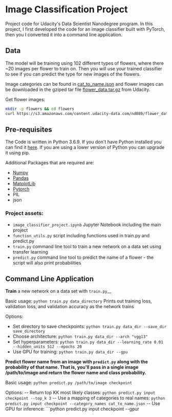 # Image Classification Project

Project code for Udacity's Data Scientist Nanodegree program. In this project, I first developed the code for an image classifier built with PyTorch, then you I converted it into a command line application.

## Data

The model will be training using 102 different types of flowers, where there ~20 images per flower to train on.  Then you will use your trained classifier to see if you can predict the type for new images of the flowers. 

Image categories can be found in [cat_to_name.json]() and  flower images can be downloaded in the gziped tar file [flower_data.tar.gz](https://s3.amazonaws.com/content.udacity-data.com/nd089/flower_data.tar.gz) from Udacity.

Get flower images:
```bash
mkdir -p flowers && cd flowers
curl https://s3.amazonaws.com/content.udacity-data.com/nd089/flower_data.tar.gz | tar xz
```


## Pre-requisites
The Code is written in Python 3.6.9. If you don't have Python installed you can find it [here](https://www.python.org/downloads/). If you are using a lower version of Python you can upgrade it using pip.

Additional Packages that are required are: 
- [Numpy](http://www.numpy.org/)
- [Pandas](https://pandas.pydata.org/)
- [MatplotLib](https://matplotlib.org/)
- [Pytorch](https://pytorch.org/)
- PIL
- json


### Project assets:

- `image_classifier_project.ipynb` Jupyter Notebook including the main project
- `function_utils.py` script including functions used in train.py and predict.py
- `train.py` command line tool to train a new network on a data set using transfer learning
- `predict.py` command line tool to predict the name of a flower - the script will also print probabilities 


## Command Line Application

__Train__ a new network on a data set with `train.py`__

Basic usage: ```python train.py data_directory```
Prints out training loss, validation loss, and validation accuracy as the network trains

Options:
- Set directory to save checkpoints: ```python train.py data_dir --save_dir save_directory```
- Choose architecture: ```python train.py data_dir --arch "vgg13"```
- Set hyperparameters: ```python train.py data_dir --learning_rate 0.01 --hidden_units 512 --epochs 20```
- Use GPU for training: ```python train.py data_dir --gpu```

__Predict flower name from an image with `predict.py` along with the probability of that name. That is, you'll pass in a single image /path/to/image and return the flower name and class probability.__

Basic usage: ```python predict.py /path/to/image checkpoint```

Options:
-- Return top KK most likely classes: ```python predict.py input checkpoint --top_k 3```
-- Use a mapping of categories to real names: ```python predict.py input checkpoint --category_names cat_to_name.json```
-- Use GPU for inference: ```python predict.py input checkpoint --gpur
